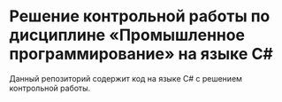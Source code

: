 # Решение контрольной работы по дисциплине «Промышленное программирование» на языке C#
Данный репозиторий содержит код на языке C# с решением контрольной работы.
